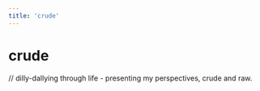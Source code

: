 ```yaml
---
title: 'crude'
---
```

# crude
// dilly-dallying through life - presenting my perspectives, crude and raw.
